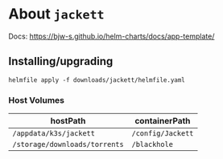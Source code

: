 About `jackett`
===
Docs: https://bjw-s.github.io/helm-charts/docs/app-template/


Installing/upgrading
---

```shell
helmfile apply -f downloads/jackett/helmfile.yaml
```

### Host Volumes

| hostPath                      | containerPath     |
|-------------------------------|-------------------|
| `/appdata/k3s/jackett`        | `/config/Jackett` |
| `/storage/downloads/torrents` | `/blackhole`      |
